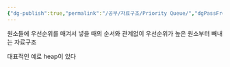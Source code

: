 ```yaml
---
{"dg-publish":true,"permalink":"/공부/자료구조/Priority Queue/","dgPassFrontmatter":true}
---
```


원소들에 우선순위를 매겨서 넣을 때의 순서와 관계없이 우선순위가 높은 원소부터 빼내는 자료구조

대표적인 예로 heap이 있다
